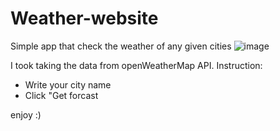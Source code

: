 # Weather-website
Simple app that check the weather of any given cities
![image](https://user-images.githubusercontent.com/69850880/130326999-7003e218-5bb3-49ab-9264-833ee3dc0225.png)

I took taking the data from openWeatherMap API.
Instruction: 
* Write your city name
* Click "Get forcast

enjoy :)
